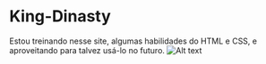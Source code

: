 # King-Dinasty
Estou treinando nesse site, algumas habilidades do HTML e CSS, e aproveitando para talvez usá-lo no futuro.
![Alt text](http://full/path/to/king-dinasty.png "Imagem")
